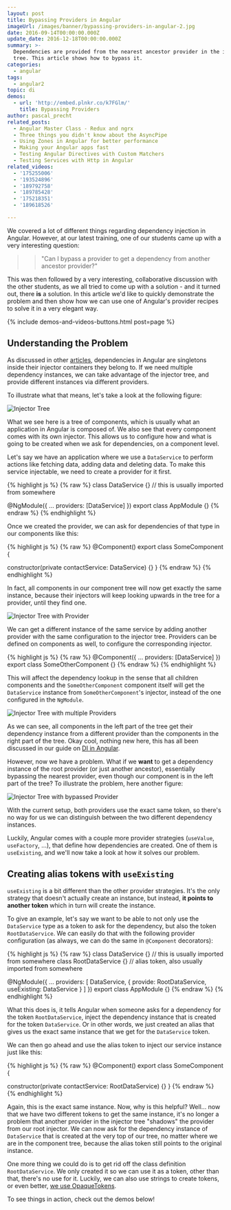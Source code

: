 ```yaml
---
layout: post
title: Bypassing Providers in Angular
imageUrl: /images/banner/bypassing-providers-in-angular-2.jpg
date: 2016-09-14T00:00:00.000Z
update_date: 2016-12-18T00:00:00.000Z
summary: >-
  Dependencies are provided from the nearest ancestor provider in the injector
  tree. This article shows how to bypass it.
categories:
  - angular
tags:
  - angular2
topic: di
demos:
  - url: 'http://embed.plnkr.co/k7FGlm/'
    title: Bypassing Providers
author: pascal_precht
related_posts:
  - Angular Master Class - Redux and ngrx
  - Three things you didn't know about the AsyncPipe
  - Using Zones in Angular for better performance
  - Making your Angular apps fast
  - Testing Angular Directives with Custom Matchers
  - Testing Services with Http in Angular
related_videos:
  - '175255006'
  - '193524896'
  - '189792758'
  - '189785428'
  - '175218351'
  - '189618526'

---
```


We covered a lot of different things regarding dependency injection in Angular. However, at our latest training, one of our students came up with a very interesting question: 

>> "Can I bypass a provider to get a dependency from another ancestor provider?"

This was then followed by a very interesting, collaborative discussion with the other students, as we all tried to come up with a solution - and it turned out, there **is** a solution. In this article we'd like to quickly demonstrate the problem and then show how we can use one of Angular's provider recipes to solve it in a very elegant way.

{% include demos-and-videos-buttons.html post=page %}

## Understanding the Problem

As discussed in other [articles](/angular/2015/05/18/dependency-injection-in-angular-2.html), dependencies in Angular are singletons inside their injector containers they belong to. If we need multiple dependency instances, we can take advantage of the injector tree, and provide different instances via different providers.

To illustrate what that means, let's take a look at the following figure:

<img src="/images/injector-tree.svg" alt="Injector Tree">

What we see here is a tree of components, which is usually what an application in Angular is composed of. We also see that every component comes with its own injector. This allows us to configure how and what is going to be created when we ask for dependencies, on a component level.

Let's say we have an application where we use a `DataService` to perform actions like fetching data, adding data and deleting data. To make this service injectable,  we need to create a provider for it first.

{% highlight js %}
{% raw %}
class DataService {} // this is usually imported from somewhere

@NgModule({
  ...
  providers: [DataService]
})
export class AppModule {}
{% endraw %}
{% endhighlight %}

Once we created the provider, we can ask for dependencies of that type in our components like this:

{% highlight js %}
{% raw %}
@Component()
export class SomeComponent {
  
  constructor(private contactService: DataService) {}
}
{% endraw %}
{% endhighlight %}

In fact, all components in our component tree will now get exactly the same instance, because their injectors will keep looking upwards in the tree for a provider, until they find one.

<img src="/images/injector-tree-2.svg" alt="Injector Tree with Provider">

We can get a different instance of the same service by adding another provider with the same configuration to the injector tree. Providers can be defined on components as well, to configure the corresponding injector.

{% highlight js %}
{% raw %}
@Component({
  ...
  providers: [DataService]
})
export class SomeOtherComponent {}
{% endraw %}
{% endhighlight %}

This will affect the dependency lookup in the sense that all children components and the `SomeOtherComponent` component itself will get the `DataService` instance from `SomeOtherComponent`'s injector, instead of the one configured in the `NgModule`.

<img src="/images/injector-tree-3.svg" alt="Injector Tree with multiple Providers">

As we can see, all components in the left part of the tree get their dependency instance from a different provider than the components in the right part of the tree. Okay cool, nothing new here, this has all been discussed in our guide on [DI in Angular](/angular/2015/05/18/dependency-injection-in-angular-2.html).

However, now we have a problem. What if we **want** to get a dependency instance of the root provider (or just another ancestor), essentially bypassing the nearest provider, even though our component is in the left part of the tree? To illustrate the problem, here another figure:

<img src="/images/injector-tree-4.svg" alt="Injector Tree with bypassed Provider">

With the current setup, both providers use the exact same token, so there's no way for us we can distinguish between the two different dependency instances.

Luckily, Angular comes with a couple more provider strategies (`useValue`, `useFactory`, ...), that define how dependencies are created. One of them is `useExisting`, and we'll now take a look at how it solves our problem.

## Creating alias tokens with `useExisting`

`useExisting` is a bit different than the other provider strategies. It's the only strategy that doesn't actually create an instance, but instead, **it points to another token** which in turn will create the instance.

To give an example, let's say we want to be able to not only use the `DataService` type as a token to ask for the dependency, but also the token `RootDataService`. We can easily do that with the following provider configuration (as always, we can do the same in `@Component` decorators):


{% highlight js %}
{% raw %}
class DataService {} // this is usually imported from somewhere
class RootDataService {} // alias token, also usually imported from somewhere

@NgModule({
  ...
  providers: [
    DataService,
    { provide: RootDataService, useExisting: DataService }
  ]
})
export class AppModule {}
{% endraw %}
{% endhighlight %}

What this does is, it tells Angular when someone asks for a dependency for the token `RootDataService`, inject the dependency instance that is created for the token `DataService`. Or in other words, we just created an alias that gives us the exact same instance that we get for the `DataService` token.

We can then go ahead and use the alias token to inject our service instance just like this:

{% highlight js %}
{% raw %}
@Component()
export class SomeComponent {
  
  constructor(private contactService: RootDataService) {}
}
{% endraw %}
{% endhighlight %}

Again, this is the exact same instance. Now, why is this helpful? Well... now that we have two different tokens to get the same instance, it's no longer a problem that another provider in the injector tree "shadows" the provider from our root injector. We can now ask for the dependency instance of `DataService` that is created at the very top of our tree, no matter where we are in the component tree, because the alias token still points to the original instance.

One more thing we could do is to get rid off the class definition `RootDataService`. We only created it so we can use it as a token, other than that, there's no use for it. Luckily, we can also use strings to create tokens, or even better, [we use OpaqueTokens](/angular/2016/05/23/opaque-tokens-in-angular-2.html).

To see things in action, check out the demos below!

